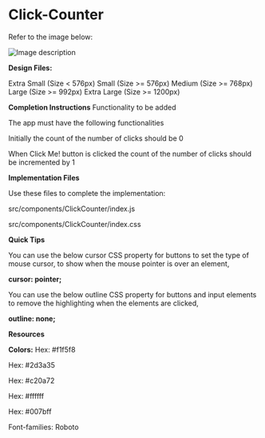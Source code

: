 # Click-Counter
Refer to the image below:

![Image description](https://assets.ccbp.in/frontend/content/react-js/click-counter-output.gif)

**Design Files:**

Extra Small (Size < 576px)
Small (Size >= 576px)
Medium (Size >= 768px)
Large (Size >= 992px) 
Extra Large (Size >= 1200px)

**Completion Instructions**
Functionality to be added

The app must have the following functionalities

Initially the count of the number of clicks should be 0

When Click Me! button is clicked the count of the number of clicks should be incremented by 1

**Implementation Files**

Use these files to complete the implementation:

src/components/ClickCounter/index.js

src/components/ClickCounter/index.css

**Quick Tips**

You can use the below cursor CSS property for buttons to set the type of mouse cursor, to show when the mouse pointer is over an element,

**cursor: pointer;**

You can use the below outline CSS property for buttons and input elements to remove the highlighting when the elements are clicked,

**outline: none;**

**Resources**

**Colors:**
Hex: #f1f5f8

Hex: #2d3a35

Hex: #c20a72

Hex: #ffffff

Hex: #007bff

Font-families: Roboto

